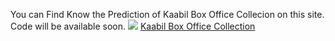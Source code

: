 You can Find Know the Prediction of Kaabil Box Office Collecion on this site.
Code will be available soon.
<img src="https://kaabil.xyz/wp-content/uploads/sites/2/2017/01/KaabilPoster-1.jpg">
<a href="https://kaabil.xyz/box-office-collection/">Kaabil Box Office Collection</a>
